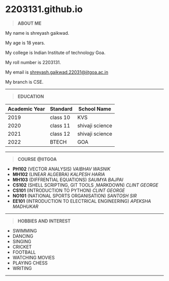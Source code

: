 # 2203131.github.io

>**ABOUT ME**

My name is shreyash gaikwad.

My age is 18 years.

My college is Indian Institute of technology Goa.

My roll number is 2203131.

My email is shreyash.gaikwad.22031@iitgoa.ac.in

My branch is CSE.

-----

>**EDUCATION**

| Academic Year | Standard | School Name |
| --- | --- | --- |
| 2019 | class 10 | KVS |
| 2020 | class 11 | shivaji science |
| 2021 | class 12 | shivaji science |
| 2022 | BTECH | GOA | 
------

>**COURSE @IITGOA**

- **PH102** (VECTOR ANALYSIS) *VAIBHAV WASNIK*
- **MH102** (LINEAR ALGEBRA) *KALPESH HARIA*
- **MH103** (DIFFRENTIAL EQUATIONS) *SAUMYA BAJPAI*
- **CS102** (SHELL SCRIPTING, GIT TOOLS ,MARKDOWN) *CLINT GEORGE*
- **CS101** (INTRODUCTION TO PYTHON) *CLINT GEORGE*
- **NO101** (NATIONAL SPORTS ORGANISATION) *SANTOSH SIR*
- **EE101** (INTRODUCTION TO ELECTRICAL ENGINEERING) *APEKSHA MADHUKAR*
-------

>**HOBBIES AND INTEREST**

- SWIMMING
- DANCING
- SINGING
- CRICKET
- FOOTBALL
- WATCHING MOVIES
- PLAYING CHESS
- WRITING
---------
